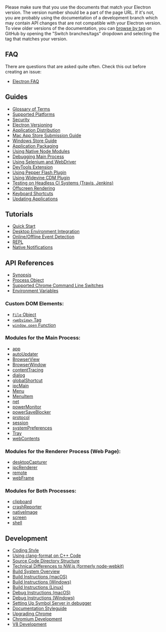 Please make sure that you use the documents that match your Electron version.
The version number should be a part of the page URL. If it's not, you are
probably using the documentation of a development branch which may contain API
changes that are not compatible with your Electron version. To view older
versions of the documentation, you can
[browse by tag](https://github.com/electron/electron/tree/v1.4.0) on GitHub by
opening the "Switch branches/tags" dropdown and selecting the tag that matches
your version.

## FAQ

There are questions that are asked quite often. Check this out before creating
an issue:

* [Electron FAQ](faq.md)

## Guides

* [Glossary of Terms](glossary.md)
* [Supported Platforms](tutorial/supported-platforms.md)
* [Security](tutorial/security.md)
* [Electron Versioning](tutorial/electron-versioning.md)
* [Application Distribution](tutorial/application-distribution.md)
* [Mac App Store Submission Guide](tutorial/mac-app-store-submission-guide.md)
* [Windows Store Guide](tutorial/windows-store-guide.md)
* [Application Packaging](tutorial/application-packaging.md)
* [Using Native Node Modules](tutorial/using-native-node-modules.md)
* [Debugging Main Process](tutorial/debugging-main-process.md)
* [Using Selenium and WebDriver](tutorial/using-selenium-and-webdriver.md)
* [DevTools Extension](tutorial/devtools-extension.md)
* [Using Pepper Flash Plugin](tutorial/using-pepper-flash-plugin.md)
* [Using Widevine CDM Plugin](tutorial/using-widevine-cdm-plugin.md)
* [Testing on Headless CI Systems (Travis, Jenkins)](tutorial/testing-on-headless-ci.md)
* [Offscreen Rendering](tutorial/offscreen-rendering.md)
* [Keyboard Shortcuts](tutorial/keyboard-shortcuts.md)
* [Updating Applications](tutorial/updates.md)

## Tutorials

* [Quick Start](tutorial/quick-start.md)
* [Desktop Environment Integration](tutorial/desktop-environment-integration.md)
* [Online/Offline Event Detection](tutorial/online-offline-events.md)
* [REPL](tutorial/repl.md)
* [Native Notifications](tutorial/notifications.md)

## API References

* [Synopsis](api/synopsis.md)
* [Process Object](api/process.md)
* [Supported Chrome Command Line Switches](api/chrome-command-line-switches.md)
* [Environment Variables](api/environment-variables.md)

### Custom DOM Elements:

* [`File` Object](api/file-object.md)
* [`<webview>` Tag](api/webview-tag.md)
* [`window.open` Function](api/window-open.md)

### Modules for the Main Process:

* [app](api/app.md)
* [autoUpdater](api/auto-updater.md)
* [BrowserView](api/browser-view.md)
* [BrowserWindow](api/browser-window.md)
* [contentTracing](api/content-tracing.md)
* [dialog](api/dialog.md)
* [globalShortcut](api/global-shortcut.md)
* [ipcMain](api/ipc-main.md)
* [Menu](api/menu.md)
* [MenuItem](api/menu-item.md)
* [net](api/net.md)
* [powerMonitor](api/power-monitor.md)
* [powerSaveBlocker](api/power-save-blocker.md)
* [protocol](api/protocol.md)
* [session](api/session.md)
* [systemPreferences](api/system-preferences.md)
* [Tray](api/tray.md)
* [webContents](api/web-contents.md)

### Modules for the Renderer Process (Web Page):

* [desktopCapturer](api/desktop-capturer.md)
* [ipcRenderer](api/ipc-renderer.md)
* [remote](api/remote.md)
* [webFrame](api/web-frame.md)

### Modules for Both Processes:

* [clipboard](api/clipboard.md)
* [crashReporter](api/crash-reporter.md)
* [nativeImage](api/native-image.md)
* [screen](api/screen.md)
* [shell](api/shell.md)

## Development

* [Coding Style](development/coding-style.md)
* [Using clang-format on C++ Code](development/clang-format.md)
* [Source Code Directory Structure](development/source-code-directory-structure.md)
* [Technical Differences to NW.js (formerly node-webkit)](development/atom-shell-vs-node-webkit.md)
* [Build System Overview](development/build-system-overview.md)
* [Build Instructions (macOS)](development/build-instructions-osx.md)
* [Build Instructions (Windows)](development/build-instructions-windows.md)
* [Build Instructions (Linux)](development/build-instructions-linux.md)
* [Debug Instructions (macOS)](development/debugging-instructions-macos.md)
* [Debug Instructions (Windows)](development/debug-instructions-windows.md)
* [Setting Up Symbol Server in debugger](development/setting-up-symbol-server.md)
* [Documentation Styleguide](styleguide.md)
* [Upgrading Chrome](development/upgrading-chrome.md)
* [Chromium Development](development/chromium-development.md)
* [V8 Development](development/v8-development.md)
